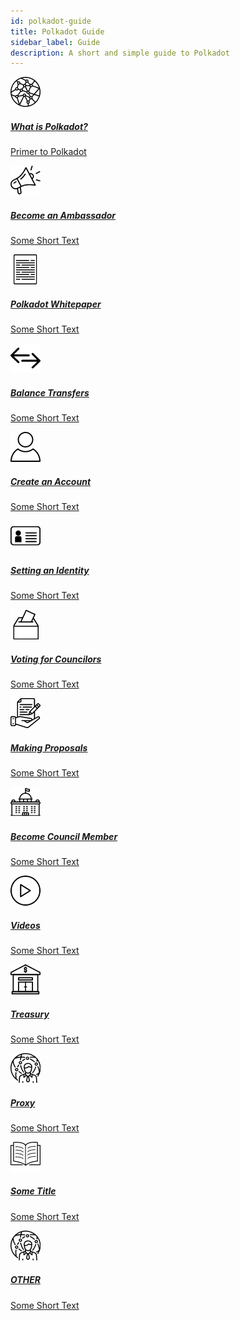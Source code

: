 ```yaml
---
id: polkadot-guide
title: Polkadot Guide
sidebar_label: Guide
description: A short and simple guide to Polkadot
---
```


<div class="guide-container">
    <a class="guide-link" href=""><div class="guide-divider">
            <img class="guide-image" src="/docs/assets/guides/polkadot-guide/Network.png" alt="">
            <div class="inner-guide-container">
                <h5 class="guide-title">What is Polkadot?</h5>
                <p class="guide-text">Primer to Polkadot</p>
            </div>
        </div></a>
    <a class="guide-link" href=""><div class="guide-divider">
            <img class="guide-image" src="/docs/assets/guides/polkadot-guide/Ambassadors.png" alt="">
            <div class="inner-guide-container">
                <h5 class="guide-title">Become an Ambassador</h5>
                <p class="guide-text">Some Short Text</p>
            </div>
        </div></a>
    <a class="guide-link" href=""><div class="guide-divider">
            <img class="guide-image" src="/docs/assets/guides/polkadot-guide/Whitepaper.png" alt="">
            <div class="inner-guide-container">
                <h5 class="guide-title">Polkadot Whitepaper</h5>
                <p class="guide-text">Some Short Text</p>
            </div>
        </div></a>
    <a class="guide-link" href=""><div class="guide-divider">
            <img class="guide-image" src="/docs/assets/guides/polkadot-guide/Transfer.png" alt="">
            <div class="inner-guide-container">
                <h5 class="guide-title">Balance Transfers</h5>
                <p class="guide-text">Some Short Text</p>
            </div>
        </div></a>
    <a class="guide-link" href=""><div class="guide-divider">
            <img class="guide-image" src="/docs/assets/guides/polkadot-guide/Account.png" alt="">
            <div class="inner-guide-container">
                <h5 class="guide-title">Create an Account</h5>
                <p class="guide-text">Some Short Text</p>
            </div>
        </div></a>
    <a class="guide-link" href=""><div class="guide-divider">
            <img class="guide-image" src="/docs/assets/guides/polkadot-guide/Identity.png" alt="">
            <div class="inner-guide-container">
                <h5 class="guide-title">Setting an Identity</h5>
                <p class="guide-text">Some Short Text</p>
            </div>
        </div></a>
    <a class="guide-link" href=""><div class="guide-divider">
            <img class="guide-image" src="/docs/assets/guides/polkadot-guide/Voting.png" alt="">
            <div class="inner-guide-container">
                <h5 class="guide-title">Voting for Councilors</h5>
                <p class="guide-text">Some Short Text</p>
            </div>
        </div></a>
    <a class="guide-link" href=""><div class="guide-divider">
            <img class="guide-image" src="/docs/assets/guides/polkadot-guide/Proposal.png" alt="">
            <div class="inner-guide-container">
                <h5 class="guide-title">Making Proposals</h5>
                <p class="guide-text">Some Short Text</p>
            </div>
        </div></a>
    <a class="guide-link" href=""><div class="guide-divider">
            <img class="guide-image" src="/docs/assets/guides/polkadot-guide/Council.png" alt="">
            <div class="inner-guide-container">
                <h5 class="guide-title">Become Council Member</h5>
                <p class="guide-text">Some Short Text</p>
            </div>
        </div></a>
    <a class="guide-link" href=""><div class="guide-divider">
            <img class="guide-image" src="/docs/assets/guides/polkadot-guide/Video.png" alt="">
            <div class="inner-guide-container">
                <h5 class="guide-title">Videos</h5>
                <p class="guide-text">Some Short Text</p>
            </div>
        </div></a>
    <a class="guide-link" href=""><div class="guide-divider">
            <img class="guide-image" src="/docs/assets/guides/polkadot-guide/Treasury.png" alt="">
            <div class="inner-guide-container">
                <h5 class="guide-title">Treasury</h5>
                <p class="guide-text">Some Short Text</p>
            </div>
        </div></a>
    <a class="guide-link" href=""><div class="guide-divider">
            <img class="guide-image" src="/docs/assets/guides/polkadot-guide/Proxy.png" alt="">
            <div class="inner-guide-container">
                <h5 class="guide-title">Proxy</h5>
                <p class="guide-text">Some Short Text</p>
            </div>
        </div></a>
    <a class="guide-link" href=""><div class="guide-divider">
            <img class="guide-image" src="/docs/assets/guides/polkadot-guide/LightPaper.png" alt="">
            <div class="inner-guide-container">
                <h5 class="guide-title">Some Title</h5>
                <p class="guide-text">Some Short Text</p>
            </div>
        </div></a>
    <a class="guide-link" href=""><div class="guide-divider">
            <img class="guide-image" src="/docs/assets/guides/polkadot-guide/Proxy.png" alt="">
            <div class="inner-guide-container">
                <h5 class="guide-title">OTHER</h5>
                <p class="guide-text">Some Short Text</p>
            </div>
        </div></a>
</div>
